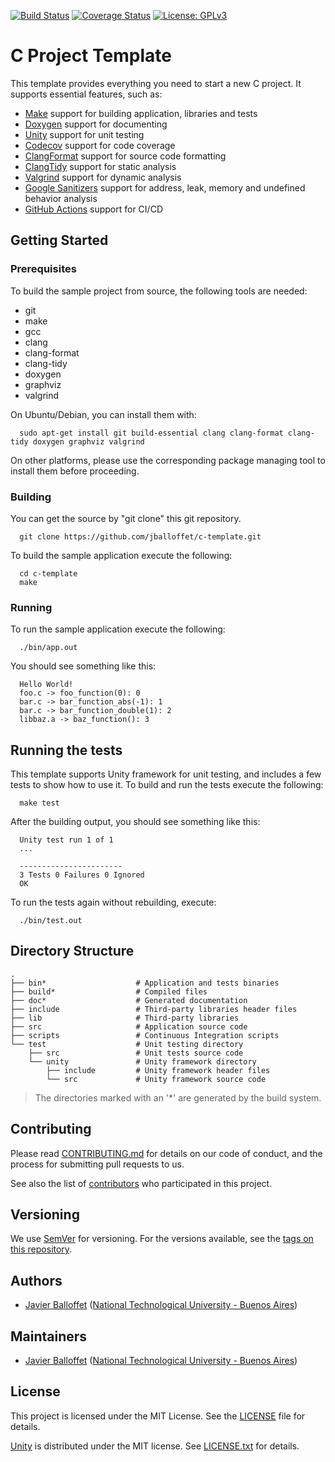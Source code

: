 [![Build Status](https://github.com/jballoffet/c-template/actions/workflows/c-cpp.yml/badge.svg)](https://github.com/jballoffet/c-template/actions/workflows/c-cpp.yml)
[![Coverage Status](https://codecov.io/gh/jballoffet/c-template/branch/master/graph/badge.svg)](https://codecov.io/gh/jballoffet/c-template)
[![License: GPLv3](https://img.shields.io/badge/License-GPLv3-blue.svg)](https://www.gnu.org/licenses/gpl-3.0)

# C Project Template

This template provides everything you need to start a new C project. It supports essential features, such as:

 * [Make](https://www.gnu.org/software/make/) support for building application, libraries and tests
 * [Doxygen](http://www.doxygen.nl/) support for documenting
 * [Unity](http://www.throwtheswitch.org/unity/) support for unit testing
 * [Codecov](https://codecov.io/) support for code coverage
 * [ClangFormat](https://clang.llvm.org/docs/ClangFormat.html/) support for source code formatting
 * [ClangTidy](https://clang.llvm.org/extra/clang-tidy/) support for static analysis
 * [Valgrind](https://valgrind.org/) support for dynamic analysis
 * [Google Sanitizers](https://github.com/google/sanitizers/) support for address, leak, memory and undefined behavior analysis
 * [GitHub Actions](https://github.com/features/actions) support for CI/CD

## Getting Started

### Prerequisites

To build the sample project from source, the following tools are needed:

 * git
 * make
 * gcc
 * clang
 * clang-format
 * clang-tidy
 * doxygen
 * graphviz
 * valgrind

On Ubuntu/Debian, you can install them with:

```shell
  sudo apt-get install git build-essential clang clang-format clang-tidy doxygen graphviz valgrind
```

On other platforms, please use the corresponding package managing tool to
install them before proceeding.

### Building

You can get the source by "git clone" this git repository.

```shell
  git clone https://github.com/jballoffet/c-template.git
```

To build the sample application execute the following:

```shell
  cd c-template
  make
```

### Running

To run the sample application execute the following:

```shell
  ./bin/app.out
```
You should see something like this:

```
  Hello World!
  foo.c -> foo_function(0): 0
  bar.c -> bar_function_abs(-1): 1
  bar.c -> bar_function_double(1): 2
  libbaz.a -> baz_function(): 3
```

## Running the tests

This template supports Unity framework for unit testing, and includes a few tests to show how to use it. To build and run the tests execute the following:

```shell
  make test
```

After the building output, you should see something like this:

```
  Unity test run 1 of 1
  ...

  -----------------------
  3 Tests 0 Failures 0 Ignored
  OK
```

To run the tests again without rebuilding, execute:

```shell
  ./bin/test.out
```

## Directory Structure

    .
    ├── bin*                    # Application and tests binaries
    ├── build*                  # Compiled files
    ├── doc*                    # Generated documentation
    ├── include                 # Third-party libraries header files
    ├── lib                     # Third-party libraries
    ├── src                     # Application source code
    ├── scripts                 # Continuous Integration scripts
    └── test                    # Unit testing directory
        ├── src                 # Unit tests source code
        └── unity               # Unity framework directory
            ├── include         # Unity framework header files
            └── src             # Unity framework source code

> The directories marked with an '*' are generated by the build system.

## Contributing

Please read [CONTRIBUTING.md](/CONTRIBUTING.md) for details on our code of conduct, and the process for submitting pull requests to us.

See also the list of [contributors](https://github.com/jballoffet/c-template/contributors) who participated in this project.

## Versioning

We use [SemVer](http://semver.org/) for versioning. For the versions available, see the [tags on this repository](https://github.com/jballoffet/c-template/tags). 

## Authors

 * [Javier Balloffet](https://github.com/jballoffet) ([National Technological University - Buenos Aires](https://www.frba.utn.edu.ar/en/))

## Maintainers

 * [Javier Balloffet](https://github.com/jballoffet) ([National Technological University - Buenos Aires](https://www.frba.utn.edu.ar/en/))

## License

This project is licensed under the MIT License. See the [LICENSE](/LICENSE) file for details.

[Unity](http://www.throwtheswitch.org/unity/) is
distributed under the MIT license. See [LICENSE.txt](/test/unity/LICENSE.txt) for details.
